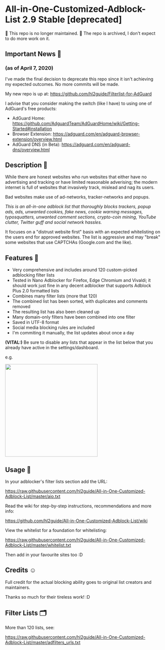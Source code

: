 
# All-in-One-Customized-Adblock-List 2.9 Stable [deprecated]

🛑 This repo is no longer maintained.
🥶 The repo is archived, I don't expect to do more work on it.

## Important News 📰

### (as of April 7, 2020)

I've made the final decision to deprecate this repo since it isn't achieving my expected outcomes. No more commits will be made.

My new repo is up at: https://github.com/hl2guide/Filterlist-for-AdGuard

I advise that you consider making the switch (like I have) to using one of AdGuard's free products:
- AdGuard Home: https://github.com/AdguardTeam/AdGuardHome/wiki/Getting-Started#installation
- Browser Extension: https://adguard.com/en/adguard-browser-extension/overview.html
- AdGuard DNS (in Beta): https://adguard.com/en/adguard-dns/overview.html

## Description 📝

While there are honest websites who run websites that either have no advertising and tracking or have limited reasonable adverising; the modern internet is full of websites that invasively track, mislead and nag its users.

Bad websites make use of ad-networks, tracker-networks and popups.

_This is an all-in-one adblock list that thoroughly blocks trackers, popup ads, ads, unwanted cookies, fake news, cookie warning messages, typosquatters, unwanted comment sections, crypto-coin mining, YouTube clutter, Twitter guff and social network hassles._

It focuses on a "distrust website first" basis with an expected whitelisting on the users end
for approved websites. The list is aggressive and may "break" some websites that use CAPTCHAs (Google.com and the like).

## Features 📘

- Very comprehensive and includes around 120 custom-picked adblocking filter lists
- Tested in Nano Adblocker for Firefox, Edge Chromium and Vivaldi; it should work just
fine in any decent adblocker that supports Adblock Plus 2.0 formatted lists
- Combines many filter lists (more that 120)
- The combined list has been sorted, with duplicates and comments removed
- The resulting list has also been cleaned up
- Many domain-only filters have been combined into one filter
- Saved in UTF-8 format
- Social media blocking rules are included
- I'm commiting it manually, the list updates about once a day

**(VITAL:)**
Be sure to disable any lists that appear in the list below that you already have active in
the settings/dashboard.

e.g.

[<img src="https://raw.githubusercontent.com/hl2guide/All-in-One-Customized-Adblock-List/master/Screenshots/example.PNG" width=300>](https://raw.githubusercontent.com/hl2guide/All-in-One-Customized-Adblock-List/master/Screenshots/example.PNG)

## Usage 📣

In your adblocker's filter lists section add the URL:

<https://raw.githubusercontent.com/hl2guide/All-in-One-Customized-Adblock-List/master/aio.txt>

Read the wiki for step-by-step instructions, recommendations and more info:

<https://github.com/hl2guide/All-in-One-Customized-Adblock-List/wiki>

View the whitelist for a foundation for whitelisting:

<https://raw.githubusercontent.com/hl2guide/All-in-One-Customized-Adblock-List/master/whitelist.txt>

Then add in your favourite sites too :D

## Credits ☺️

Full credit for the actual blocking ability goes to original list creators and maintainers.

Thanks so much for their tireless work! :D

## Filter Lists 🗂️

More than 120 lists, see:

<https://raw.githubusercontent.com/hl2guide/All-in-One-Customized-Adblock-List/master/adfilters_urls.txt>
